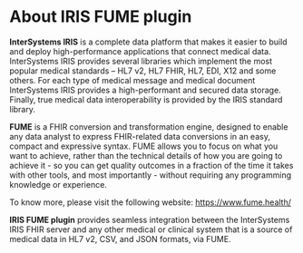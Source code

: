 # About IRIS FUME plugin

**InterSystems IRIS** is a complete data platform that makes it easier to build and deploy high-performance applications 
that connect medical data. InterSystems IRIS provides several libraries which implement the most popular medical standards – HL7 v2, HL7 FHIR, HL7, EDI, X12 and some others. 
For each type of medical message and medical document InterSystems IRIS provides a high-performant and secured data storage. 
Finally, true medical data interoperability is provided by the IRIS standard library.

**FUME** is a FHIR conversion and transformation engine, designed to enable any data analyst to express FHIR-related data conversions in an easy, 
compact and expressive syntax. FUME allows you to focus on what you want to achieve, rather than the technical details of how 
you are going to achieve it - so you can get quality outcomes in a fraction of the time it takes with other tools, 
and most importantly - without requiring any programming knowledge or experience. 

To know more, please visit the following website: https://www.fume.health/

**IRIS FUME plugin** provides seamless integration between the InterSystems IRIS FHIR server and any other medical or clinical system
that is a source of medical data in HL7 v2, CSV, and JSON formats, via FUME.
